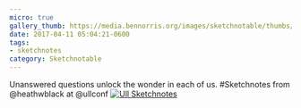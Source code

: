 ```yaml
---
micro: true
gallery_thumb: https://media.bennorris.org/images/sketchnotable/thumbs/ull-2017-sketchnotes-12.jpg
date: 2017-04-11 05:04:21-0600
tags:
- sketchnotes
category: Sketchnotable
---
```


Unanswered questions unlock the wonder in each of us. #Sketchnotes from @heathwblack at @ullconf [![Ull Sketchnotes](https://media.bennorris.org/images/sketchnotable/ull-2017/ull-2017-sketchnotes-12.jpg)](https://media.bennorris.org/images/sketchnotable/ull-2017/ull-2017-sketchnotes-12.jpg)